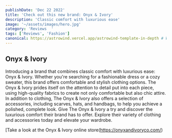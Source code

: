 ```yaml
---
publishDate: 'Dec 22 2022'
title: 'Check out this new brand: Onyx & Ivory'
description: 'Classic comfort with luxurious ease'
image: '~/assets/images/hero.jpg'
category: 'Reviews  '
tags: ['Reviews', 'Fashion']
canonical: https://astrowind.vercel.app/astrowind-template-in-depth # When posting content to multiple platforms at the same time (such as this website and Medium) and want to specify the ultimate authority. Remove it to automatically generate canonical
---
```


## Onyx & Ivory

Introducing a brand that combines classic comfort with luxurious ease: Onyx & Ivory. Whether you're searching for a fashionable dress or a cozy sweater, this brand offers comfortable and stylish clothing options. The Onyx & Ivory prides itself on the attention to detail put into each piece, using high-quality fabrics to create not only comfortable but also chic attire. In addition to clothing, The Onyx & Ivory also offers a selection of accessories, including scarves, hats, and handbags, to help you achieve a polished, complete look. Give The Onyx & Ivory a try and discover the luxurious comfort their brand has to offer. Explore their variety of clothing and accessories today and elevate your wardrobe.

[Take a look at the Onyx & Ivory online store(https://onyxandivoryco.com/)